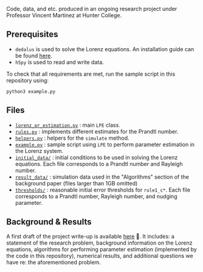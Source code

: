 Code, data, and etc. produced in an ongoing research project under Professor Vincent Martinez at Hunter College.

## Prerequisites
* `dedalus` is used to solve the Lorenz equations. An installation guide can be found [here](https://dedalus-project.readthedocs.io/en/latest/installation.html).
* `h5py` is used to read and write data.

To check that all requirements are met, run the sample script in this repository using:
```
python3 example.py
```

## Files
* [`lorenz_pr_estimation.py`](https://github.com/unis-ing/lorenz-parameter-estimation/blob/master/lorenz_pr_estimation.py) :  main `LPE` class.
* [`rules.py`](https://github.com/unis-ing/lorenz-parameter-estimation/blob/master/rules.py) : implements different estimates for the Prandtl number.
* [`helpers.py`](https://github.com/unis-ing/lorenz-parameter-estimation/blob/master/helpers.py) : helpers for the `simulate` method.
* [`example.py`](https://github.com/unis-ing/lorenz-parameter-estimation/blob/master/example.py) : sample script using `LPE` to perform parameter estimation in the Lorenz system.
* [`initial_data/`](https://github.com/unis-ing/lorenz-parameter-estimation/tree/master/initial_data) : initial conditions to be used in solving the Lorenz equations. Each file corresponds to a Prandtl number and Rayleigh number.
* [`result_data/`](https://github.com/unis-ing/lorenz-parameter-estimation/tree/master/result_data) : simulation data used in the "Algorithms" section of the background paper (files larger than 1GB omitted)
* [`thresholds/`](https://github.com/unis-ing/lorenz-parameter-estimation/tree/master/thresholds) : reasonable initial error thresholds for `rule1_c*`. Each file corresponds to a Prandtl number, Rayleigh number, and nudging parameter.

## Background & Results
A first draft of the project write-up is available [here](https://github.com/unis-ing/lorenz-parameter-estimation/blob/master/writeup.pdf) 🥳. It includes: a statement of the research problem, background information on the Lorenz equations, algorithms for performing parameter estimation (implemented by the code in this repository), numerical results, and additional questions we have re: the aforementioned problem.
